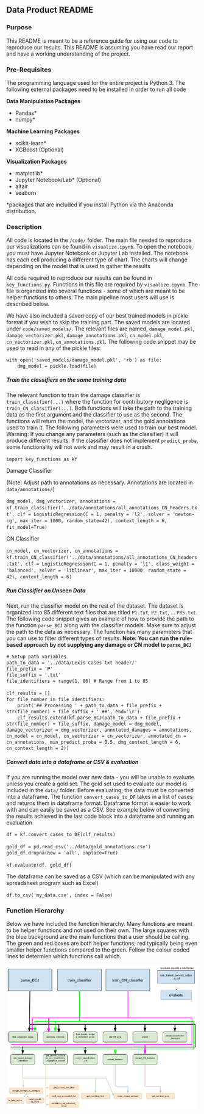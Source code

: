 ## Data Product README

### Purpose

This README is meant to be a reference guide for using our code to reproduce our results. This README is assuming you have read our report and have a working understanding of the project.

### Pre-Requisites

The programming language used for the entire project is Python 3. The following external packages need to be installed in order to run all code

**Data Manipulation Packages**
- Pandas*
- numpy*

**Machine Learning Packages**
- scikit-learn*
- XGBoost (Optional)

**Visualization Packages**
- matplotlib*
- Jupyter Notebook/Lab* (Optional)
- altair
- seaborn

*packages that are included if you install Python via the Anaconda distribution.

### Description

All code is located in the `/code/` folder. The main file needed to reproduce our visualizations can be found in `visualize.ipynb`. To open the notebook, you must have Jupyter Notebook or Jupyter Lab installed. The notebook has each cell producing a different type of chart. The charts will change depending on the model that is used to gather the results
 
All code required to reproduce our results can be found in `key_functions.py`. Functions in this file are required by `visualize.ipynb`. The file is organized into several functions - some of which are meant to be helper functions to others. The main pipeline most users will use is described below.

We have also included a saved copy of our best trained models in pickle format if you wish to skip the training part. The saved models are located under `code/saved_models/`. The relevant files are named, `damage_model.pkl`, `damage_vectorizer.pkl`, `damage_annotations.pkl`, `cn_model.pkl`, `cn_vectorizer.pkl`, `cn_annotations.pkl`. The following code snippet may be used to read in any of the pickle files:

```
with open('saved_models/damage_model.pkl', 'rb') as file:
    dmg_model = pickle.load(file)
```

##### Train the classifiers on the same training data

The relevant function to train the damage classifier is `train_classifier(...)` where the function for contributory negligence is `train_CN_classifier(...)`. Both functions will take the path to the training data as the first argument and the classifier to use as the second. The functions will return the model, the vectorizer, and the gold annotations used to train it. The following parameters were used to train our best model. Warning: If you change any parameters (such as the classifier) it will produce different results. If the classifier does not implement `predict_proba`, some functionality will not work and may result in a crash.

`import key_functions as kf`

Damage Classifier

(Note: Adjust path to annotations as necessary. Annotations are located in `data/annotations/`)

`dmg_model, dmg_vectorizer, annotations = kf.train_classifier('../data/annotations/all_annotations_CN_headers.txt', clf = LogisticRegression(C = 1, penalty = 'l2', solver = 'newton-cg', max_iter = 1000, random_state=42), context_length = 6, fit_model=True)`

CN Classifier

`cn_model, cn_vectorizer, cn_annotations = kf.train_CN_classifier('../data/annotations/all_annotations_CN_headers.txt', clf = LogisticRegression(C = 1, penalty = 'l1', class_weight = 'balanced', solver = 'liblinear', max_iter = 10000, random_state = 42), context_length = 6) `

##### Run Classifier on Unseen Data

Next, run the classifier model on the rest of the dataset. The dataset is organized into 85 different text files that are titled `P1.txt`, `P2.txt`, ... `P85.txt`. The following code snippet gives an example of how to provide the path to the function `parse_BCJ` along with the classifier models. Make sure to adjust the path to the data as necessary. The function has many parameters that you can use to filter different types of results. **Note: You can run the rule-based approach by not supplying any damage or CN model to `parse_BCJ`**

```
# Setup path variables
path_to_data = '../data/Lexis Cases txt header/'
file_prefix = 'P'
file_suffix = '.txt'
file_identifiers = range(1, 86) # Range from 1 to 85

clf_results = []
for file_number in file_identifiers:
    print('## Processing ' + path_to_data + file_prefix + str(file_number) + file_suffix + ' ##', end='\r')
    clf_results.extend(kf.parse_BCJ(path_to_data + file_prefix + str(file_number) + file_suffix, damage_model = dmg_model, damage_vectorizer = dmg_vectorizer, annotated_damages = annotations, cn_model = cn_model, cn_vectorizer = cn_vectorizer, annotated_cn = cn_annotations, min_predict_proba = 0.5, dmg_context_length = 6, cn_context_length = 2))
```

##### Convert data into a dataframe or CSV & evaluation

If you are running the model over new data - you will be unable to evaluate unless you create a gold set. The gold set used to evaluate our model is included in the `data/` folder. Before evaluating, the data must be converted into a dataframe. The function `convert_cases_to_DF` takes in a list of cases and returns them in dataframe format. Dataframe format is easier to work with and can easily be saved as a CSV. See example below of converting the results achieved in the last code block into a dataframe and running an evaluation

```
df = kf.convert_cases_to_DF(clf_results)

gold_df = pd.read_csv('../data/gold_annotations.csv')
gold_df.dropna(how = 'all', inplace=True) 

kf.evaluate(df, gold_df)
```

The dataframe can be saved as a CSV (which can be manipulated with any spreadsheet program such as Excel)

`df.to_csv('my_data.csv', index = False)`
    
    
### Function Hierarchy

Below we have included the function hierarchy. Many functions are meant to be helper functions and not used on their own. The large squares with the blue background are the main functions that a user should be calling. The green and red boxes are both helper functions; red typically being even smaller helper functions compared to the green. Follow the colour coded lines to determien which functions call which. 

![Function hierarchy drawing](./Imgs/functions.png)
